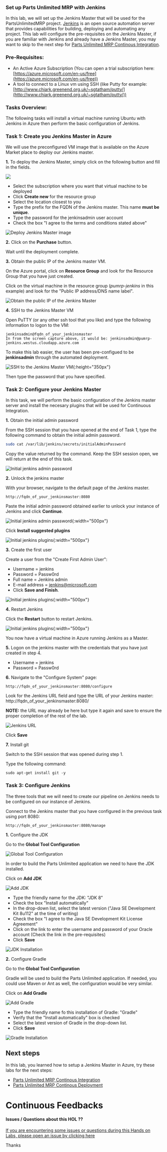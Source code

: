 

### Set up Parts Unlimited MRP with Jenkins ###

In this lab, we will set up the Jenkins Master that will be used for the PartsUnlimitedMRP project. [Jenkins](https://jenkins.io/) is an open source automation server that provides capabilities for building, deploying and automating any project. This lab will configure the pre-requisites on the Jenkins Master, if you are familiar with Jenkins and already have a Jenkins Master, you may want to skip to the next step for [Parts Unlimited MRP Continous Integration](https://microsoft.github.io/PartsUnlimitedMRP/fundoth/fund-11-Oth-CI.html).


### Pre-Requisites: ###

- An Active Azure Subscription (You can open a trial subscription here: [https://azure.microsoft.com/en-us/free](https://azure.microsoft.com/en-us/free))
- A tool to connect to a Linux vm using SSH (like Putty for example: [http://www.chiark.greenend.org.uk/~sgtatham/putty/](http://www.chiark.greenend.org.uk/~sgtatham/putty/)) 


### Tasks Overview:
The following tasks will install a virtual machine running Ubuntu with Jenkins in Azure then perform the basic configuration of Jenkins.

### Task 1: Create you Jenkins Master in Azure 
We will use the preconfigured VM image that is available on the Azure Market place to deploy our Jenkins master.

**1.** To deploy the Jenkins Master, simply click on the following button and fill in the fields.

<a href="https://portal.azure.com/#create/Microsoft.Template/uri/https%3A%2F%2Fraw.githubusercontent.com%2FMicrosoft%2FPartsUnlimitedMRP%2Fmaster%2Fdocs%2Fassets%2Fjenkins%2Fenv%2FJenkinsMaster.json" target="_blank">
        <img src="http://azuredeploy.net/deploybutton.png"/>
</a>

* Select the subscription where you want that virtual machine to be deployed
* Click **Create new** for the resource group
* Select the location closest to you
* Type the prefix for the FQDN of the Jenkins master. This name **must be unique**.
* Type the password for the jenkinsadmin user account 
* Check the box "I agree to the terms and conditions stated above"

![Deploy Jenkins Master image](<../assets/jenkins/jenkins_master_deploy.png>)

**2.** Click on the **Purchase** button.

Wait until the deployment complete. 


**3.** Obtain the public IP of the Jenkins master VM. 

On the Azure portal, click on **Resource Group** and look for the Resource Group that you have just created.

Click on the virtual machine in the resource group (_pumrp-jenkins_ in this example) and look for the "Public IP address/DNS name label".

![Obtain the public IP of the Jenkins Master](<../assets/jenkins/jenkinsmaster_ip.png>)

**4.** SSH to the Jenkins Master VM

Open PuTTY (or any other ssh tool that you like) and type the following information to logon to the VM:
```
jenkinsadmin@fqdn_of_your_jenkinsmaster
In from the screen capture above, it would be: jenkinsadmin@pumrp-jenkins.westus.cloudapp.azure.com 
```

To make this lab easier, the user has been pre-configued to be **jenkinsadmin** through the automated deployment. 

![SSH to the Jenkins Master VM](<../assets/jenkins/putty_to_jenkinsmaster.png>){:height="350px"}

Then type the password that you have specified.

### Task 2: Configure your Jenkins Master
In this task, we will perform the basic configuration of the Jenkins master server and install the necesary plugins that will be used for Continuous Integration.

**1.** Obtain the initial admin password

From the SSH session that you have opened at the end of Task 1, type the following command to obtain the initial admin password.

``` bash
sudo cat /var/lib/jenkins/secrets/initialAdminPassword
```

Copy the value returned by the command.
Keep the SSH session open, we will return at the end of this task.

![Initial jenkins admin password](<../assets/jenkins/initial_jenkins_password.png>) 

**2.** Unlock the jenkins master

With your browser, navigate to the default page of the Jenkins master. 

```
http://fqdn_of_your_jenkinsmaster:8080
```

Paste the initial admin password obtained earlier to unlock your instance of Jenkins and click **Continue**.

![Initial jenkins admin password](<../assets/jenkins/initial_jenkins_unlock.png>){:width="500px"}

Click **Install suggested plugins** 

![Initial jenkins plugins](<../assets/jenkins/initial_jenkins_plugins.png>){:width="500px"}

**3.** Create the first user 

Create a user from the "Create First Admin User": 
* Username = jenkins
* Password = Passw0rd
* Full name = Jenkins admin
* E-mail address = jenkins@microsoft.com
* Click **Save and Finish**. 

![Initial jenkins plugins](<../assets/jenkins/first_jenkins_user.png>){:width="500px"}

**4.** Restart Jenkins

Click the **Restart** button to restart Jenkins. 

![Initial jenkins plugins](<../assets/jenkins/restart_jenkins.png>){:width="500px"}

You now have a virtual machine in Azure running Jenkins as a Master.

**5.** Logon on the jenkins master with the credentials that you have just created in step 4. 

* Username = jenkins 
* Password = Passw0rd

**6.** Navigate to the "Configure System" page:

```
http://fqdn_of_your_jenkinsmaster:8080/configure
```
Look for the Jenkins URL field and type the URL of your Jenkins master: http://fqdn_of_your_jenkinsmaster:8080/

**NOTE:** the URL may already be here but type it again and save to ensure the proper completion of the rest of the lab.

![Jenkins URL](<../assets/jenkins/jenkins_url.png>)

Click **Save** 

**7.** Install git

Switch to the SSH session that was opened during step 1.

Type the following command:
```
sudo apt-get install git -y
```

### Task 3: Configure Jenkins  
The three tools that we will need to create our pipeline on Jenkins needs to be configured on our instance of Jenkins.

Connect to the Jenkins master that you have configured in the previous task using port 8080:
```
http://fqdn_of_your_jenkinsmaster:8080/manage 
```

**1.** Configure the JDK

Go to the **Global Tool Configuration**

![Global Tool Configuration](<../assets/jenkins/jenkins_globaltoolconfig.png>)

In order to build the Parts Unlimited application we need to have the JDK installed.

Click on **Add JDK**

![Add JDK](<../assets/jenkins/jenkins_addjdk.png>)

* Type the friendly name for the JDK: "JDK 8"
* Check the box "Install automatically"
* In the drop-down list, select the latest version ("Java SE Development Kit 8u112" at the time of writing)
* Check the box "I agree to the Java SE Development Kit License Agreement"
* Click on the link to enter the username and password of your Oracle account (Check the link in the pre-requisites)
* Click **Save**

![JDK Installation](<../assets/jenkins/jdk_installer.png>)


**2.** Configure Gradle 

Go to the **Global Tool Configuration**

Gradle will be used to build the Parts Unlimited application. If needed, you could use Maven or Ant as well, the configuration would be very similar.

Click on **Add Gradle** 

![Add Gradle](<../assets/jenkins/jenkins_addgradle.png>)

* Type the friendly name fo this installation of Gradle: "Gradle"
* Verify that the "Install automatically" box is checked
* Select the latest version of Gradle in the drop-down list.
* Click **Save**

![Gradle Installation](<../assets/jenkins/gradle_installer.png>)



Next steps
----------

In this lab, you learned how to setup a Jenkins Master in Azure, try these labs for the next steps: 

- [Parts Unlimited MRP Continous Integration](https://microsoft.github.io/PartsUnlimitedMRP/fundoth/fund-11-Oth-CI.html)
- [Parts Unlimited MRP Continous Deployment](https://microsoft.github.io/PartsUnlimitedMRP/fundoth/fund-12-Oth-CD.html)

# Continuous Feedbacks

#### Issues / Questions about this HOL ??

[If you are encountering some issues or questions during this Hands on Labs, please open an issue by clicking here](https://github.com/Microsoft/PartsUnlimitedMRP/issues)

Thanks
